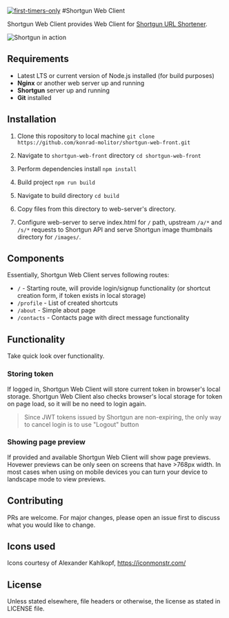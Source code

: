 [![first-timers-only](https://img.shields.io/badge/first--timers--only-friendly-blue.svg?style=flat-square)](https://www.firsttimersonly.com/)
#Shortgun Web Client

Shortgun Web Client provides Web Client for [Shortgun URL Shortener](https://github.com/konrad-molitor/shortgun). 

![Shortgun in action](https://images2.imgbox.com/43/b9/4EGpcvks_o.gif)

## Requirements
* Latest LTS or current version of Node.js installed (for build purposes)
* __Nginx__ or another web server up and running
* __Shortgun__ server up and running
* __Git__ installed

## Installation

1. Clone this ropository to local machine
`git clone https://github.com/konrad-molitor/shortgun-web-front.git`

2. Navigate to `shortgun-web-front` directory
`cd shortgun-web-front`

3. Perform dependencies install
`npm install`

4. Build project
`npm run build`

5. Navigate to build directory
`cd build`

6. Copy files from this directory to web-server's directory.
7. Configure web-server to serve index.html for `/` path, upstream `/a/*` and `/s/*` requests to Shortgun API and serve Shortgun image thumbnails directory for `/images/`.

## Components

Essentially, Shortgun Web Client serves following routes:
* `/` - Starting route, will provide login/signup functionality (or shortcut creation form, if token exists in local storage)
* `/profile` - List of created shortcuts
* `/about` - Simple about page
* `/contacts` - Contacts page with direct message functionality

## Functionality

Take quick look over functionality.

### Storing token
If logged in, Shortgun Web Client will store current token in browser's local storage. Shortgun Web Client also checks browser's local storage for token on page load, so it will be no need to login again.
> Since JWT tokens issued by Shortgun are non-expiring, the only way to cancel login is to use "Logout" button

### Showing page preview
If provided and available Shortgun Web Client will show page previews. Hovewer previews can be only seen on screens that have >768px width. In most cases when using on mobile devices you can turn your device to landscape mode to view previews.

## Contributing
PRs are welcome. For major changes, please open an issue first to discuss what you would like to change.

## Icons used
Icons courtesy of Alexander Kahlkopf, https://iconmonstr.com/

## License
Unless stated elsewhere, file headers or otherwise, the license as stated in LICENSE file.
